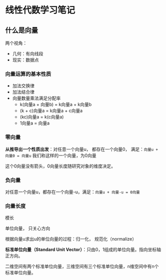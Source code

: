 <!--
 * @Author: 27
 * @LastEditors: 27
 * @Date: 2020-03-26 23:10:17
 * @LastEditTime: 2020-03-26 23:10:42
 * @FilePath: /Coding-Daily/content/Python数据相关/线性代数学习/guide.md
 * @description: type some description
 -->
# 线性代数学习笔记

## 什么是向量 
两个视角：
- 几何：有向线段
- 现实：数据点

### 向量运算的基本性质
- 加法交换律
- 加法结合律
- 向量数量乘法满足分配率
  - k(向量a + 向量b) = k向量a + k向量b
  - (k + c)向量a = k向量a + c向量a
  - (kc)向量a = k(c向量a)
  - 1向量a = 向量a
### 零向量
**从推导出一个性质出发**：对任意一个向量u， 都存在一个向量0， 满足：`向量u + 向量0 = 向量u` 我们称这样的一个向量，为0向量

这个0向量没有箭头，0向量长度随研究对象的维度决定。

### 负向量
对任意一个向量u，都存在一个向量-u，满足：`向量u + 向量-u = 0向量`

### 向量长度
模长

单位向量， 只关心方向

根据向量u求出u的单位向量的过程：归一化， 规范化（normalize）

**标准单位向量（Standard Unit Vector）**：只由0，1组成的单位向量。指向坐标轴正方向。

二维空间有两个标准单位向量，三维空间有三个标准单位向量，n维空间中有n个标准单位向量。


